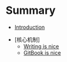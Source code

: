 # Summary

- [Introduction](README.md)

* [核心机制]
  - [Writing is nice](02核心机制/异步/01.md)
  - [GitBook is nice](part1/gitbook.md)
